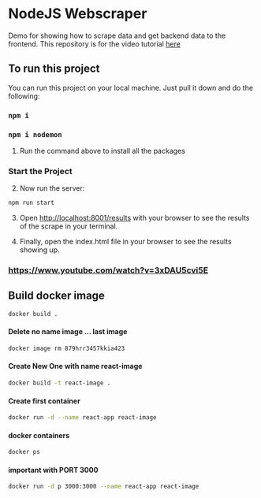 # NodeJS Webscraper
Demo for showing how to scrape data and get backend data to the frontend. This repository is for the video tutorial [here](https://youtu.be/-3lqUHeZs_0)


## To run this project

You can run this project on your local machine. Just pull it down and do the following:

### `npm i`

### `npm i nodemon`


1. Run the command above to install all the packages

### Start the Project

2. Now run the server:

```bash
npm run start
```

3. Open [http://localhost:8001/results](http://localhost:8001/results) with your browser to see the results of the scrape in your terminal.

4. Finally, open the index.html file in your browser to see the results showing up.

### https://www.youtube.com/watch?v=3xDAU5cvi5E

## Build docker image

```bash
docker build .
```

#### Delete no name image ... last image

```bash
docker image rm 879hrr3457kkia423
```

#### Create New One with name react-image

```bash
docker build -t react-image .

```

#### Create first container

```bash
docker run -d --name react-app react-image
```

#### docker containers

```bash
docker ps
```
#### important with PORT 3000

```bash
docker run -d p 3000:3000 --name react-app react-image

```
